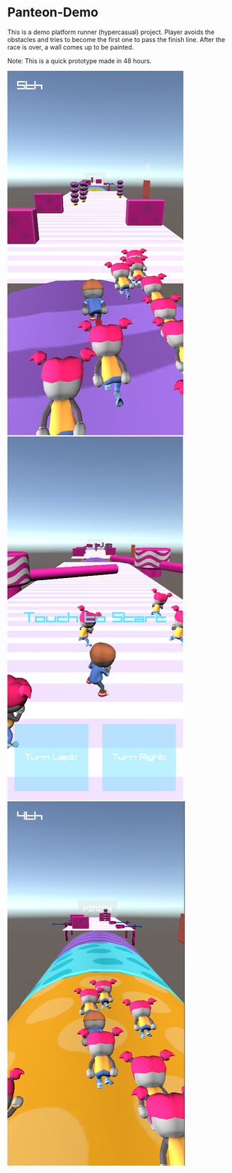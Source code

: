 # Panteon-Demo

This is a demo platform runner (hypercasual) project. Player avoids the obstacles and tries to become the first one to pass the finish line. After the race is over, a wall comes up to be painted.

Note: This is a quick prototype made in 48 hours.

![GitHub Logo](/Screenshot_1.png)
![GitHub Logo](/Screenshot_2.png)
![GitHub Logo](/Screenshot_3.png)
